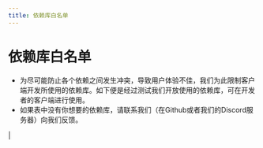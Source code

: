 ```yaml
---
title: 依赖库白名单
---
```


# 依赖库白名单

- 为尽可能防止各个依赖之间发生冲突，导致用户体验不佳，我们为此限制客户端开发所使用的依赖库。如下便是经过测试我们开放使用的依赖库，可在开发者的客户端进行使用。
- 如果表中没有你想要的依赖库，请联系我们（在Github或者我们的Discord服务器）向我们反馈。

<WhiteList />                                                                                      |